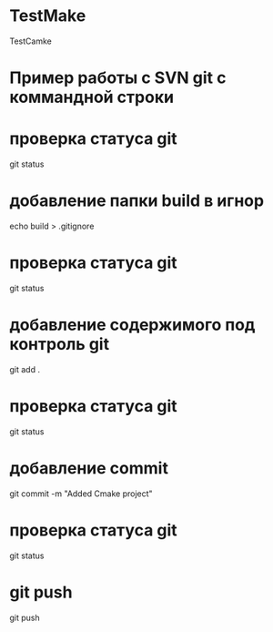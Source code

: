 # TestMake
TestCamke

# Пример работы с SVN git с коммандной строки
# проверка статуса git
git status
# добавление папки build  в игнор 
echo build > .gitignore

# проверка статуса git
git status
# добавление содержимого под контроль git
git add .

# проверка статуса git
git status
# добавление commit
git commit -m "Added Cmake project"

# проверка статуса git
git status

# git push 

git push
